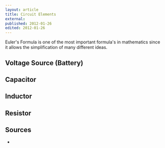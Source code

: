 ```yaml
---
layout: article
title: Circuit Elements
external:
published: 2012-01-26
edited: 2012-01-26
---
```


Euler's Formula is one of the most important formula's in mathematics since it allows the simplification of many different ideas.

## Voltage Source (Battery)

## Capacitor

## Inductor

## Resistor


## Sources

*
